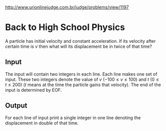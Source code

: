 http://www.urionlinejudge.com.br/judge/problems/view/1197

# Back to High School Physics

A particle has initial velocity and constant acceleration. If its velocity
after certain time is v then what will its displacement be in twice of that
time?

## Input

The input will contain two integers in each line. Each line makes one set of
input. These two integers denote the value of $v$ ($-100 \leq v \leq 100$) and
$t$ ($0 ≤ t ≤ 200$) ($t$ means at the time the particle gains that velocity).
The end of the input is determined by EOF.

## Output

For each line of input print a single integer in one line denoting the
displacement in double of that time.
